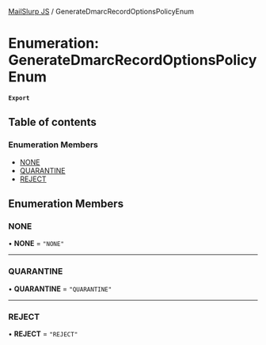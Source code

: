 [MailSlurp JS](../README.md) / GenerateDmarcRecordOptionsPolicyEnum

# Enumeration: GenerateDmarcRecordOptionsPolicyEnum

**`Export`**

## Table of contents

### Enumeration Members

- [NONE](GenerateDmarcRecordOptionsPolicyEnum.md#none)
- [QUARANTINE](GenerateDmarcRecordOptionsPolicyEnum.md#quarantine)
- [REJECT](GenerateDmarcRecordOptionsPolicyEnum.md#reject)

## Enumeration Members

### NONE

• **NONE** = ``"NONE"``

___

### QUARANTINE

• **QUARANTINE** = ``"QUARANTINE"``

___

### REJECT

• **REJECT** = ``"REJECT"``
